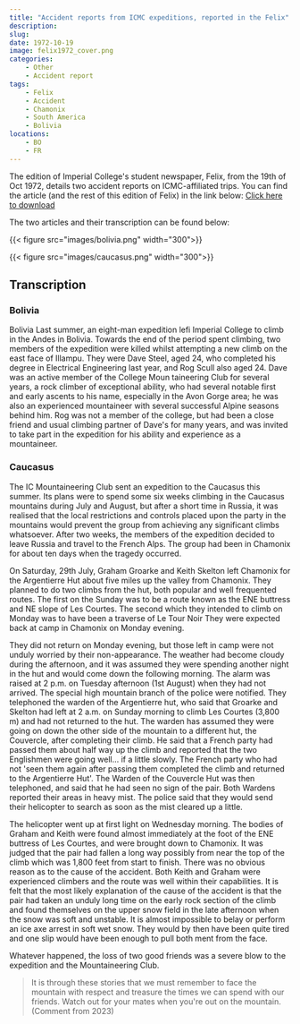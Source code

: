 ```yaml
---
title: "Accident reports from ICMC expeditions, reported in the Felix"
description: 
slug: 
date: 1972-10-19
image: felix1972_cover.png
categories:
    - Other
    - Accident report
tags:
    - Felix
    - Accident
    - Chamonix
    - South America
    - Bolivia
locations:
    - BO
    - FR
---
```


The edition of Imperial College's student newspaper, Felix, from the 19th of Oct 1972, details two accident reports on ICMC-affiliated trips. You can find the article (and the rest of this edition of Felix) in the link below:
[Click here to download](/documents/felix1972.pdf)

The two articles and their transcription can be found below:

{{< figure src="images/bolivia.png" width="300">}}

{{< figure src="images/caucasus.png" width="300">}}


## Transcription

### Bolivia

Bolivia
Last summer, an eight-man expedition lefi Imperial College to climb in the Andes in Bolivia. Towards the end of the period spent climbing, two members of the expedition were killed whilst attempting a new climb on the east face of Illampu. They were Dave Steel, aged 24, who completed his degree in Electrical Engineering last year, and Rog Scull also aged 24.
Dave was an active member of the College Moun taineering Club for several years, a rock climber of exceptional ability, who had several notable first and early ascents to his name, especially in the Avon Gorge area; he was also an experienced mountaineer with several successful Alpine seasons behind him.
Rog was not a member of the college, but had been a close friend and usual climbing partner of Dave's for many years, and was invited to take part in the expedition for his ability and experience as a mountaineer.

### Caucasus

The IC Mountaineering Club sent an expedition to the Caucasus this summer. Its plans were to spend some six weeks climbing in the Caucasus mountains during July and August, but after a short time in Russia, it was realised that the local restrictions and controls placed upon the party in the mountains would prevent the group from achieving any significant climbs whatsoever. After two weeks, the members of the expedition decided to leave Russia and travel to the French Alps. The group had been in Chamonix for about ten days when the tragedy occurred.

On Saturday, 29th July, Graham Groarke and Keith Skelton left Chamonix for the Argentierre Hut about five miles up the valley from Chamonix. They planned to do two climbs from the hut, both popular and well frequented routes. The first on the Sunday was to be a route known as the ENE buttress and NE slope of Les Courtes. The second which they intended to climb on Monday was to have been a traverse of Le Tour Noir They were expected back at camp in Chamonix on Monday evening.

They did not return on Monday evening, but those left in camp were not unduly worried by their non-appearance. The weather had become cloudy during the afternoon, and it was assumed they were spending another night in the hut and would come down the following morning.
The alarm was raised at 2 p.m. on Tuesday afternoon (1st August) when they had not arrived. The special high mountain branch of the police were notified. They telephoned the warden of the Argentierre hut, who said that Groarke and Skelton had left at 2 a.m. on Sunday morning to climb Les Courtes (3,800 m) and had not returned to the hut. The warden has assumed they were going on down the other side of the mountain to a different hut, the Couvercle, after completing their climb. He said that a French party had passed them about half way up the climb and reported that the two Englishmen were going well... if a little slowly. The French party who had not 'seen them again after passing them completed the climb and returned to the Argentierre Hut'.
The Warden of the Couvercle Hut was then telephoned, and said that he had seen no sign of the pair. Both Wardens reported their areas in heavy mist.
The police said that they would send their helicopter to search as soon as the mist cleared up a little.

The helicopter went up at first light on Wednesday morning. The bodies of Graham and Keith were found almost immediately at the foot of the ENE buttress of Les Courtes, and were brought down to Chamonix. It was judged that the pair had fallen a long way possibly from near the top of the climb which was 1,800 feet from start to finish. There was no obvious reason as to the cause of the accident. Both Keith and Graham were experienced climbers and the route was well within their capabilities. It is felt that the most likely explanation of the cause of the accident is that the pair had taken an unduly long time on the early rock section of the climb and found themselves on the upper snow field in the late afternoon when the snow was soft and unstable. It is almost impossible to belay or perform an ice axe arrest in soft wet snow. They would by then have been quite tired and one slip would have been enough to pull both ment from the face.

Whatever happened, the loss of two good friends was a severe blow to the expedition and the Mountaineering Club.

> It is through these stories that we must remember to face the mountain with respect and treasure the times we can spend with our friends. Watch out for your mates when you're out on the mountain. (Comment from 2023)
